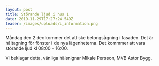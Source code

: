 ```yaml
---
layout: post
title: Störande ljud i hus 1
date: 2019-11-29T17:27:24.549Z
teaser: /images/uploads/i_information.png
---
```

Måndag den 2 dec kommer det att ske betongsågning i fasaden. Det är håltagning för fönster i de nya lägenheterna. Det kommmer att vara störande ljud kl 08:00 - 16:00.

Vi beklagar detta,  vänliga hälsnignar Mikale Persson, MVB Astor Bygg.
